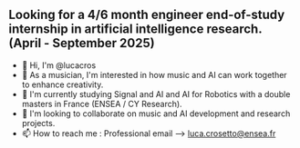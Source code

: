  ## Looking for a 4/6 month engineer end-of-study internship in artificial intelligence research. (April - September 2025)

- 👋 Hi, I'm @lucacros
- 👀 As a musician, I'm interested in how music and AI can work together to enhance creativity.
- 🌱 I'm currently studying Signal and AI and AI for Robotics with a double masters in France (ENSEA / CY Research). 
- 💞️ I'm looking to collaborate on music and AI development and research projects.
- 📫 How to reach me : Professional email --> luca.crosetto@ensea.fr


<!---
lucacros/lucacros is a ✨ special ✨ repository because its `README.md` (this file) appears on your GitHub profile.
You can click the Preview link to take a look at your changes.
--->
